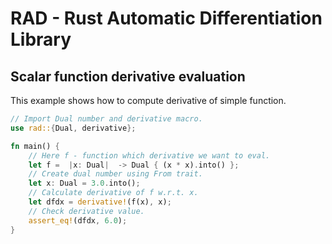 # RAD - Rust Automatic Differentiation Library

## Scalar function derivative evaluation
This example shows how to compute derivative of simple function.
```rust
// Import Dual number and derivative macro.
use rad::{Dual, derivative};

fn main() {
	// Here f - function which derivative we want to eval.
	let f =  |x: Dual|  -> Dual { (x * x).into() };
	// Create dual number using From trait.
	let x: Dual = 3.0.into();
	// Calculate derivative of f w.r.t. x.
	let dfdx = derivative!(f(x), x);
	// Check derivative value.
	assert_eq!(dfdx, 6.0);
}
```
